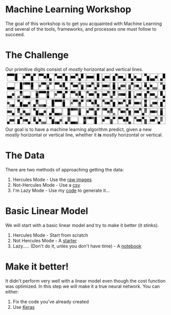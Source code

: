 # Machine Learning Workshop
The goal of this workshop is to get you acquainted with
Machine Learning and several of the tools, frameworks, and
processes one must follow to succeed.

# The Challenge
Our primitive digits consist of *mostly* horizontal and 
vertical lines.
![](synthetic.png?raw=true)
Our goal is to have a machine learning algorithm predict,
given a new *mostly* horizontal or vertical line, whether 
it **__is__** *mostly* horizontal or vertical.

# The Data
There are two methods of approaching getting the data:
1. Hercules Mode - Use the [raw images](linear.zip)
2. Not-Hercules Mode - Use a [csv](linear.csv)
3. I'm Lazy Mode - Use my [code](generate.py) to generate it...

# Basic Linear Model
We will start with a basic linear model and try to make it
better (it stinks).
1. Hercules Mode - Start from scratch
2. Not Hercules Mode - A [starter](starter.py)
3. Lazy..... (Don't do it, unles you don't have time) - A [notebook](https://notebooks.azure.com/sethjuarez/libraries/workshop/html/linear.ipynb)

# Make it better!
It didn't perform very well with a linear model even though the cost
function was optimized. In this step we will make it a true neural
network. You can either:
1. Fix the code you've already created
2. Use [Keras](https://keras.io/#getting-started-30-seconds-to-keras)
